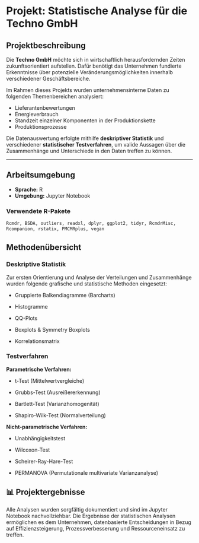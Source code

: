 # Projekt: Statistische Analyse für die Techno GmbH

## Projektbeschreibung

Die **Techno GmbH** möchte sich in wirtschaftlich herausfordernden Zeiten zukunftsorientiert aufstellen. Dafür benötigt das Unternehmen fundierte Erkenntnisse über potenzielle Veränderungsmöglichkeiten innerhalb verschiedener Geschäftsbereiche.

Im Rahmen dieses Projekts wurden unternehmensinterne Daten zu folgenden Themenbereichen analysiert:

- Lieferantenbewertungen  
- Energieverbrauch  
- Standzeit einzelner Komponenten in der Produktionskette  
- Produktionsprozesse

Die Datenauswertung erfolgte mithilfe **deskriptiver Statistik** und verschiedener **statistischer Testverfahren**, um valide Aussagen über die Zusammenhänge und Unterschiede in den Daten treffen zu können.

---

## Arbeitsumgebung

- **Sprache:** R  
- **Umgebung:** Jupyter Notebook

### Verwendete R-Pakete

```r
Rcmdr, BSDA, outliers, readxl, dplyr, ggplot2, tidyr, RcmdrMisc,
Rcompanion, rstatix, PMCMRplus, vegan
````

## Methodenübersicht

### Deskriptive Statistik

Zur ersten Orientierung und Analyse der Verteilungen und Zusammenhänge wurden folgende grafische und statistische Methoden eingesetzt:

- Gruppierte Balkendiagramme (Barcharts)

- Histogramme

- QQ-Plots

- Boxplots & Symmetry Boxplots

- Korrelationsmatrix

### Testverfahren

**Parametrische Verfahren:**
- t-Test (Mittelwertvergleiche)

- Grubbs-Test (Ausreißererkennung)

- Bartlett-Test (Varianzhomogenität)

- Shapiro-Wilk-Test (Normalverteilung)

**Nicht-parametrische Verfahren:**
- Unabhängigkeitstest

- Wilcoxon-Test

- Scheirer-Ray-Hare-Test

- PERMANOVA (Permutationale multivariate Varianzanalyse)

## 📊 Projektergebnisse
Alle Analysen wurden sorgfältig dokumentiert und sind im Jupyter Notebook nachvollziehbar.
Die Ergebnisse der statistischen Analysen ermöglichen es dem Unternehmen, datenbasierte Entscheidungen in Bezug auf Effizienzsteigerung, Prozessverbesserung und Ressourceneinsatz zu treffen.
